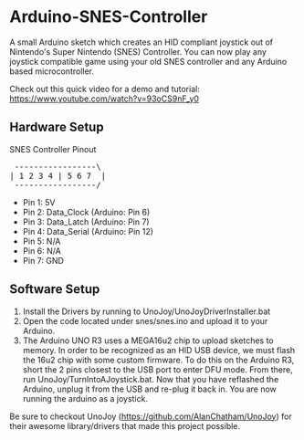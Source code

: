 # Arduino-SNES-Controller
A small Arduino sketch which creates an HID compliant joystick out of Nintendo's Super Nintendo (SNES) Controller.
You can now play any joystick compatible game using your old SNES controller and any Arduino based microcontroller.

Check out this quick video for a demo and tutorial: https://www.youtube.com/watch?v=93oCS9nF_y0

## Hardware Setup

SNES Controller Pinout
<pre>
 -----------------\
| 1 2 3 4 | 5 6 7  |
 -----------------/</pre>
 <ul>
  <li>Pin 1: 5V</li>
  <li>Pin 2: Data_Clock (Arduino: Pin 6)</li>
  <li>Pin 3: Data_Latch (Arduino: Pin 7)</li>
  <li>Pin 4: Data_Serial (Arduino: Pin 12)</li>
  <li>Pin 5: N/A</li>
  <li>Pin 6: N/A</li>
  <li>Pin 7: GND</li>
 </ul>
 
## Software Setup
<ol>
  <li>Install the Drivers by running to UnoJoy/UnoJoyDriverInstaller.bat</li>
  <li>Open the code located under snes/snes.ino and upload it to your Arduino.</li>
  <li>The Arduino UNO R3 uses a MEGA16u2 chip to upload sketches to memory. In order to be recognized as an HID USB device,
  we must flash the 16u2 chip with some custom firmware. To do this on the Arduino R3, short the 2 pins closest to the USB port to enter
  DFU mode. From there, run UnoJoy/TurnIntoAJoystick.bat. Now that you have reflashed the Arduino, unplug it from the USB and re-plug it
  back in. You are now running the arduino as a joystick.</li>
  
</ol>

Be sure to checkout UnoJoy (https://github.com/AlanChatham/UnoJoy) for their awesome library/drivers that made this project possible.
